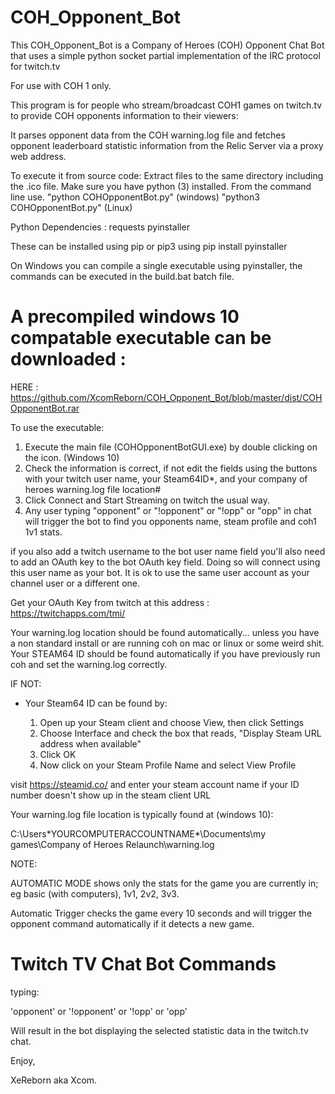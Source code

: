 # COH_Opponent_Bot


This COH_Opponent_Bot is a Company of Heroes (COH) Opponent Chat Bot that uses a simple python socket partial implementation of the IRC protocol for twitch.tv

For use with COH 1 only.

This program is for people who stream/broadcast COH1 games on twitch.tv to provide COH opponents information to their viewers:

It parses opponent data from the COH warning.log file and fetches opponent leaderboard statistic information from the Relic Server via a proxy web address.

To execute it from source code:
Extract files to the same directory including the .ico file.
Make sure you have python (3) installed.
From the command line use. "python COHOpponentBot.py" (windows) "python3 COHOpponentBot.py" (Linux)

Python Dependencies :
requests
pyinstaller

These can be installed using pip or pip3 using pip install pyinstaller

On Windows you can compile a single executable using pyinstaller, the commands can be executed in the build.bat batch file.

# A precompiled windows 10 compatable executable can be downloaded :

HERE : https://github.com/XcomReborn/COH_Opponent_Bot/blob/master/dist/COHOpponentBot.rar

To use the executable:

1. Execute the main file (COHOpponentBotGUI.exe) by double clicking on the icon. (Windows 10)
2. Check the information is correct, if not edit the fields using the buttons with your twitch user name, your Steam64ID*, and your company of heroes warning.log file location#
3. Click Connect and Start Streaming on twitch the usual way.
4. Any user typing "opponent" or "!opponent" or "!opp" or "opp" in chat will trigger the bot to find you opponents name, steam profile and coh1 1v1 stats.

if you also add a twitch username to the bot user name field you'll also need to add an OAuth key to the bot OAuth key field.
Doing so will connect using this user name as your bot. It is ok to use the same user account as your channel user or a different one.

Get your OAuth Key from twitch at this address  : https://twitchapps.com/tmi/

Your warning.log location should be found automatically... unless you have a non standard install or are running coh on mac or linux or some weird shit.
Your STEAM64 ID should be found automatically if you have previously run coh and set the warning.log correctly.

IF NOT:

* Your Steam64 ID can be found by:

  1.  Open up your Steam client and choose View, then click Settings
  2.  Choose Interface and check the box that reads, "Display Steam URL address when available"
  3.  Click OK
  4.  Now click on your Steam Profile Name and select View Profile

visit https://steamid.co/ and enter your steam account name if your ID number doesn't show up in the steam client URL

Your warning.log file location is typically found at (windows 10):

C:\Users\*YOURCOMPUTERACCOUNTNAME*\Documents\my games\Company of Heroes Relaunch\warning.log

NOTE:

AUTOMATIC MODE shows only the stats for the game you are currently in; eg basic (with computers), 1v1, 2v2, 3v3.

Automatic Trigger checks the game every 10 seconds and will trigger the opponent command automatically if it detects a new game.

# Twitch TV Chat Bot Commands

typing:

'opponent' or 
'!opponent' or
'!opp' or
'opp'

Will result in the bot displaying the selected statistic data in the twitch.tv chat.

Enjoy, 

XeReborn aka Xcom.
